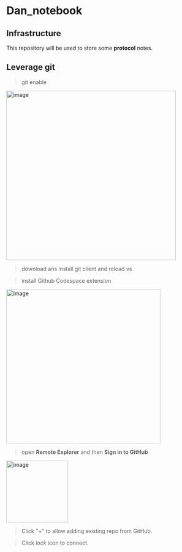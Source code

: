 # Dan_notebook

## Infrastructure

This repository will be used to store some **protocol** notes. <br>

## Leverage git 

> git enable

<img width="442" alt="image" src="https://github.com/user-attachments/assets/eea049c5-2668-483e-aae7-82285fa5cede">

> download ans install git client and reload vs

> install Github Codespace extension 

<img width="402" alt="image" src="https://github.com/user-attachments/assets/20c05432-62d4-4958-a170-00270e0da9fe">

> open **Remote Explorer** and then  **Sign in to GitHub**

<img width="161" alt="image" src="https://github.com/user-attachments/assets/41777a33-3fdd-4207-b48b-97386aa38e30">

>  Click "+"  to allow adding existing repo from GitHub.

> Click *lock* icon to connect.


